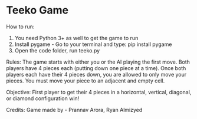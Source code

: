 # Teeko Game
How to run:
1. You need Python 3+ as well to get the game to run 
2. Install pygame - Go to your terminal and type: pip install pygame
3. Open the code folder, run teeko.py

Rules:
The game starts with either you or the AI playing the first move. Both players have 4 pieces each (putting down one piece at a time). Once both players each have their 4 pieces down, you are allowed to only move your pieces. You must move your piece to an adjacent and empty cell. 

Objective:
First player to get their 4 pieces in a horizontal, vertical, diagonal, or diamond configuration win!

Credits:
Game made by - Prannav Arora, Ryan Almizyed

